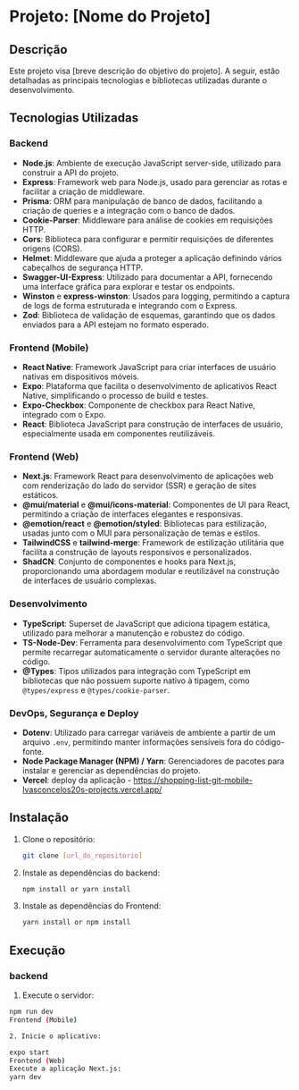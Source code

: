 # Projeto: [Nome do Projeto]

## Descrição
Este projeto visa [breve descrição do objetivo do projeto]. A seguir, estão detalhadas as principais tecnologias e bibliotecas utilizadas durante o desenvolvimento.

## Tecnologias Utilizadas

### Backend
- **Node.js**: Ambiente de execução JavaScript server-side, utilizado para construir a API do projeto.
- **Express**: Framework web para Node.js, usado para gerenciar as rotas e facilitar a criação de middleware.
- **Prisma**: ORM para manipulação de banco de dados, facilitando a criação de queries e a integração com o banco de dados.
- **Cookie-Parser**: Middleware para análise de cookies em requisições HTTP.
- **Cors**: Biblioteca para configurar e permitir requisições de diferentes origens (CORS).
- **Helmet**: Middleware que ajuda a proteger a aplicação definindo vários cabeçalhos de segurança HTTP.
- **Swagger-UI-Express**: Utilizado para documentar a API, fornecendo uma interface gráfica para explorar e testar os endpoints.
- **Winston** e **express-winston**: Usados para logging, permitindo a captura de logs de forma estruturada e integrando com o Express.
- **Zod**: Biblioteca de validação de esquemas, garantindo que os dados enviados para a API estejam no formato esperado.

### Frontend (Mobile)
- **React Native**: Framework JavaScript para criar interfaces de usuário nativas em dispositivos móveis.
- **Expo**: Plataforma que facilita o desenvolvimento de aplicativos React Native, simplificando o processo de build e testes.
- **Expo-Checkbox**: Componente de checkbox para React Native, integrado com o Expo.
- **React**: Biblioteca JavaScript para construção de interfaces de usuário, especialmente usada em componentes reutilizáveis.

### Frontend (Web)
- **Next.js**: Framework React para desenvolvimento de aplicações web com renderização do lado do servidor (SSR) e geração de sites estáticos.
- **@mui/material** e **@mui/icons-material**: Componentes de UI para React, permitindo a criação de interfaces elegantes e responsivas.
- **@emotion/react** e **@emotion/styled**: Bibliotecas para estilização, usadas junto com o MUI para personalização de temas e estilos.
- **TailwindCSS** e **tailwind-merge**: Framework de estilização utilitária que facilita a construção de layouts responsivos e personalizados.
- **ShadCN**: Conjunto de componentes e hooks para Next.js, proporcionando uma abordagem modular e reutilizável na construção de interfaces de usuário complexas.

### Desenvolvimento
- **TypeScript**: Superset de JavaScript que adiciona tipagem estática, utilizado para melhorar a manutenção e robustez do código.
- **TS-Node-Dev**: Ferramenta para desenvolvimento com TypeScript que permite recarregar automaticamente o servidor durante alterações no código.
- **@Types**: Tipos utilizados para integração com TypeScript em bibliotecas que não possuem suporte nativo à tipagem, como `@types/express` e `@types/cookie-parser`.

### DevOps, Segurança e Deploy
- **Dotenv**: Utilizado para carregar variáveis de ambiente a partir de um arquivo `.env`, permitindo manter informações sensíveis fora do código-fonte.
- **Node Package Manager (NPM) / Yarn**: Gerenciadores de pacotes para instalar e gerenciar as dependências do projeto.
- **Vercel**: deploy da aplicação - https://shopping-list-git-mobile-lvasconcelos20s-projects.vercel.app/
## Instalação
1. Clone o repositório:
   ```bash
   git clone [url_do_repositorio]
2. Instale as dependências do backend:
   ```bash
   npm install or yarn install
3. Instale as dependências do Frontend:
    ```bash
    yarn install or npm install


## Execução
### backend
1. Execute o servidor:

```bash
npm run dev
Frontend (Mobile)

2. Inicie o aplicativo:

expo start
Frontend (Web)
Execute a aplicação Next.js:
yarn dev

